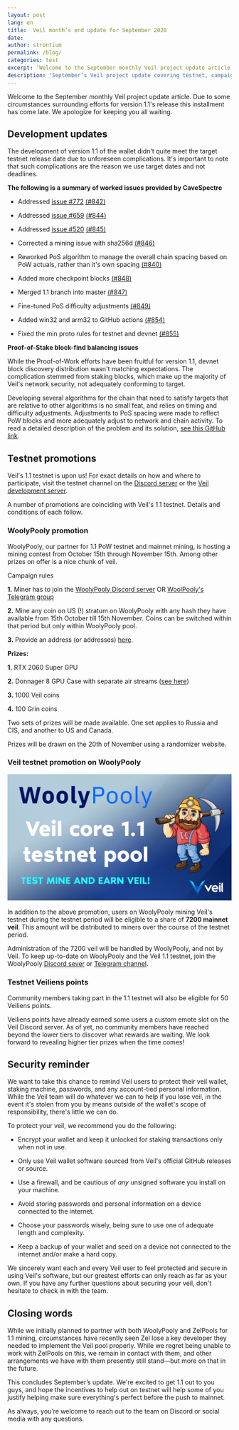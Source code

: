 ```yaml
---
layout: post
lang: en
title:  Veil month’s end update for September 2020
date:   
author: strontium
permalink: /blog/
categories: test
excerpt: ‘Welcome to the September monthly Veil project update article. Due to some circumstances surrounding efforts for version 1.1's release this installment has come late. We apologize for keeping you all waiting.''
description: 'September’s Veil project update covering testnet, campaigns, and more.'
---
```


Welcome to the September monthly Veil project update article. Due to some circumstances surrounding efforts for version 1.1's release this installment has come late. We apologize for keeping you all waiting.

## Development updates

The development of version 1.1 of the wallet didn't quite meet the target testnet release date due to unforeseen complications. It's important to note that such complications are the reason we use target dates and not deadlines.

**The following is a summary of worked issues provided by CaveSpectre**

- Addressed [issue #772](https://github.com/Veil-Project/veil/issues/772) [(#842)](https://github.com/Veil-Project/veil/pull/842)

- Addressed [issue #659](https://github.com/Veil-Project/veil/issues/659) [(#844)](https://github.com/Veil-Project/veil/pull/844)

- Addressed [issue #520](https://github.com/Veil-Project/veil/issues/520) [(#845)](https://github.com/Veil-Project/veil/pull/845)

- Corrected a mining issue with sha256d [(#846)](https://github.com/Veil-Project/veil/pull/846)

- Reworked PoS algorithm to manage the overall chain spacing based on PoW actuals, rather than it's own spacing [(#840)]((https://github.com/Veil-Project/veil/pull/840))

- Added more checkpoint blocks [(#848)](https://github.com/Veil-Project/veil/pull/848)

- Merged 1.1 branch into master [(#847)](https://github.com/Veil-Project/veil/pull/847)

- Fine-tuned PoS difficulty adjustments [(#849)](https://github.com/Veil-Project/veil/pull/849)

- Added win32 and arm32 to GitHub actions [(#854)](https://github.com/Veil-Project/veil/pull/854)

- Fixed the min proto rules for testnet and devnet [(#855)](https://github.com/Veil-Project/veil/pull/855)

**Proof-of-Stake block-find balancing issues**

While the Proof-of-Work efforts have been fruitful for version 1.1, devnet block discovery distribution wasn't matching expectations. The complication stemmed from staking blocks, which make up the majority of Veil's network security, not adequately conforming to target.

Developing several algorithms for the chain that need to satisfy targets that are relative to other algorithms is no small feat, and relies on timing and difficulty adjustments. Adjustments to PoS spacing were made to reflect PoW blocks and more adequately adjust to network and chain activity. To read a detailed description of the problem and its solution, [see this GitHub link](https://github.com/Veil-Project/veil/pull/849).

## Testnet promotions

Veil's 1.1 testnet is upon us! For exact details on how and where to participate, visit the testnet channel on the [Discord server](https://discord.veil-project.com/) or the [Veil development server](https://discord.gg/5V3Y5Mf).

A number of promotions are coinciding with Veil's 1.1 testnet. Details and conditions of each follow.

### WoolyPooly promotion

WoolyPooly, our partner for 1.1 PoW testnet and mainnet mining, is hosting a mining contest from October 15th through November 15th. Among other prizes on offer is a nice chunk of veil.

Campaign rules

**1.** Miner has to join the [WoolyPooly Discord server](https://woolypooly.com/#/discord) OR [WoolPooly's Telegram group](https://woolypooly.com/#/telegram)

**2.** Mine any coin on US (!) stratum on WoolyPooly with any hash they have available from 15th October till 15th November. Coins can be switched within that period but only within WoolyPooly pool.

**3.** Provide an address (or addresses) [here](https://discord.gg/nd7y52W).

**Prizes:**

**1.** RTX 2060 Super GPU

**2.** Donnager 8 GPU Case with separate air streams ([see here](http://donnagercase.com/#!/tproduct/233957988-1498486301712))

**3.** 1000 Veil coins

**4.** 100 Grin coins

Two sets of prizes will be made available. One set applies to Russia and CIS, and another to US and Canada.

Prizes will be drawn on the 20th of November using a randomizer website.

### Veil testnet promotion on WoolyPooly

![](/uploads/blog/2020-10-02-WPCtestnet.png)

In addition to the above promotion, users on WoolyPooly mining Veil's testnet during the testnet period will be eligible to a share of **7200 mainnet veil**. This amount will be distributed to miners over the course of the testnet period.

Administration of the 7200 veil will be handled by WoolyPooly, and not by Veil. To keep up-to-date on WoolyPooly and the Veil 1.1 testnet, join the WoolyPooly [Discord sever](https://woolypooly.com/#/discord) or [Telegram channel](https://woolypooly.com/#/telegram).

### Testnet Veiliens points

Community members taking part in the 1.1 testnet will also be eligible for 50 Veiliens points.

Veiliens points have already earned some users a custom emote slot on the Veil Discord server. As of yet, no community members have reached beyond the lower tiers to discover what rewards are waiting. We look forward to revealing higher tier prizes when the time comes!

## Security reminder

We want to take this chance to remind Veil users to protect their veil wallet, staking machine, passwords, and any account-tied personal information. While the Veil team will do whatever we can to help if you lose veil, in the event it's stolen from you by means outside of the wallet's scope of responsibility, there's little we can do.

To protect your veil, we recommend you do the following:

- Encrypt your wallet and keep it unlocked for staking transactions only when not in use.

- Only use Veil wallet software sourced from Veil's official GitHub releases or source.

- Use a firewall, and be cautious of *any* unsigned software you install on your machine.

- Avoid storing passwords and personal information on a device connected to the internet.

- Choose your passwords wisely, being sure to use one of adequate length and complexity.

- Keep a backup of your wallet and seed on a device not connected to the internet and/or make a hard copy.

We sincerely want each and every Veil user to feel protected and secure in using Veil's software, but our greatest efforts can only reach as far as your own. If you have any further questions about securing your veil, don't hesitate to check in with the team.

## Closing words

While we initially planned to partner with both WoolyPooly and ZelPools for 1.1 mining, circumstances have recently seen Zel lose a key developer they needed to implement the Veil pool properly. While we regret being unable to work with ZelPools on this, we remain in contact with them, and other arrangements we have with them presently still stand—but more on that in the future.

This concludes September’s update. We're excited to get 1.1 out to you guys, and hope the incentives to help out on testnet will help some of you justify helping make sure everything's perfect before the push to mainnet.

As always, you’re welcome to reach out to the team on Discord or social media with any questions.